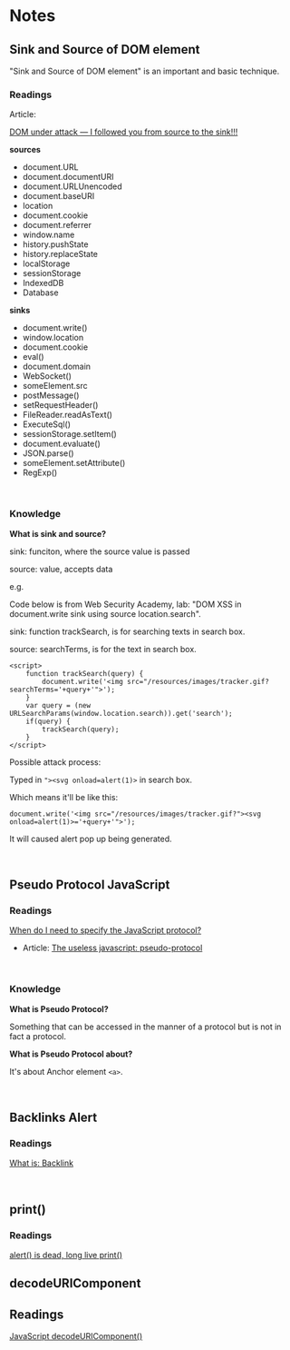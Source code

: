 # Notes
## Sink and Source of DOM element
"Sink and Source of DOM element" is an important and basic technique. 

### Readings
Article:

[DOM under attack — I followed you from source to the sink!!!](https://medium.com/@shilpybanerjee/dom-under-attack-i-followed-you-from-source-to-the-sink-5427adc04785)

**sources**
- document.URL
- document.documentURI
- document.URLUnencoded
- document.baseURI
- location
- document.cookie
- document.referrer
- window.name
- history.pushState
- history.replaceState
- localStorage
- sessionStorage
- IndexedDB
- Database

**sinks**
- document.write()
- window.location
- document.cookie
- eval()
- document.domain
- WebSocket()
- someElement.src
- postMessage()
- setRequestHeader()
- FileReader.readAsText()
- ExecuteSql()
- sessionStorage.setItem()
- document.evaluate()
- JSON.parse()
- someElement.setAttribute()
- RegExp()

<br>

### Knowledge
**What is sink and source?**

sink: funciton, where the source value is passed

source: value, accepts data

e.g. 

Code below is from Web Security Academy, lab: "DOM XSS in document.write sink using source location.search".

sink: function trackSearch, is for searching texts in search box.

source: searchTerms, is for the text in search box.

```
<script>
    function trackSearch(query) {
        document.write('<img src="/resources/images/tracker.gif?searchTerms='+query+'">');
    }
    var query = (new URLSearchParams(window.location.search)).get('search');
    if(query) {
        trackSearch(query);
    }
</script>

```

Possible attack process:

Typed in ```"><svg onload=alert(1)>``` in search box.

Which means it'll be like this:
```
document.write('<img src="/resources/images/tracker.gif?"><svg onload=alert(1)>='+query+'">');
```

It will caused alert pop up being generated.

<br>

## Pseudo Protocol JavaScript
### Readings
[When do I need to specify the JavaScript protocol?](https://stackoverflow.com/questions/2321469/when-do-i-need-to-specify-the-javascript-protocol)
- Article: [The useless javascript: pseudo-protocol](https://crisp.tweakblogs.net/blog/313/the-useless-javascript-pseudo-protocol.html)

<br>

### Knowledge
**What is Pseudo Protocol?**

Something that can be accessed in the manner of a protocol but is not in fact a protocol.

**What is Pseudo Protocol about?**

It's about Anchor element ```<a>```.

<br>

## Backlinks Alert
### Readings
[What is: Backlink](https://www.wpbeginner.com/glossary/backlinks/)

<br>

## print()
### Readings
[alert() is dead, long live print()](https://portswigger.net/research/alert-is-dead-long-live-print)

## decodeURIComponent
## Readings
[JavaScript decodeURIComponent()](https://www.w3schools.com/jsref/jsref_decodeuricomponent.asp)

